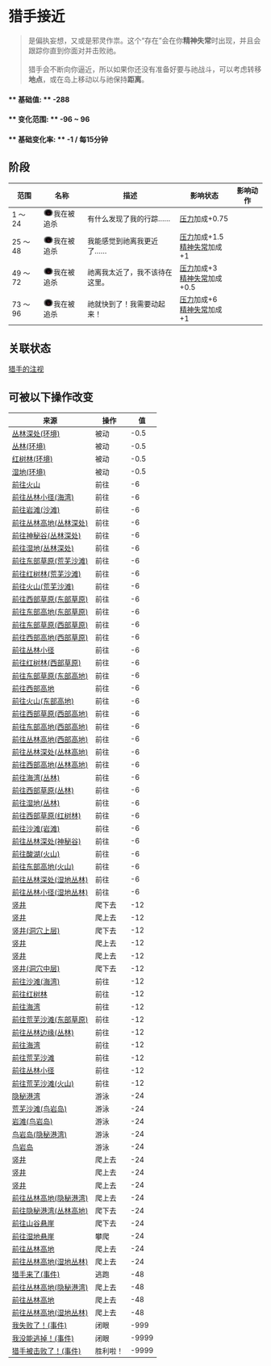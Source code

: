 # 猎手接近  
> 是偏执妄想，又或是邪灵作祟。这个“存在”会在你<b>精神失常</b>时出现，并且会跟踪你直到你面对并击败祂。<br><br>猎手会不断向你逼近，所以如果你还没有准备好要与祂战斗，可以考虑转移<b>地点</b>，或在岛上移动以与祂保持<b>距离</b>。  
  
#### ** 基础值: ** -288   
#### ** 变化范围: ** -96 ~ 96  
#### ** 基础变化率: ** -1 / 每15分钟  
## 阶段  
范围  |  名称  |  描述  |  影响状态  |  影响动作  
----  |  ----  |  ----  |  ----  |  ----  
1 ～ 24  |  <img decoding="async" src="Sprite/HunterProximity.png" href="a.md" style="max-width:20px;max-height:20px;">我在被追杀  |  有什么发现了我的行踪……  |  [压力](Stress.md)加成+0.75  |    
25 ～ 48  |  <img decoding="async" src="Sprite/HunterProximity.png" href="a.md" style="max-width:20px;max-height:20px;">我在被追杀  |  我能感觉到祂离我更近了……  |  [压力](Stress.md)加成+1.5<br>[精神失常](MindState.md)加成+1  |    
49 ～ 72  |  <img decoding="async" src="Sprite/HunterProximity.png" href="a.md" style="max-width:20px;max-height:20px;">我在被追杀  |  祂离我太近了，我不该待在这里。  |  [压力](Stress.md)加成+3<br>[精神失常](MindState.md)加成+0.5  |    
73 ～ 96  |  <img decoding="async" src="Sprite/HunterProximity.png" href="a.md" style="max-width:20px;max-height:20px;">我在被追杀  |  祂就快到了！我需要动起来！  |  [压力](Stress.md)加成+6<br>[精神失常](MindState.md)加成+1  |    
## 关联状态  
[猎手的注视](HunterInsight.md)  
## 可被以下操作改变  
来源  |  操作  |  值  
----  |  ----  |  ----  
[丛林深处(环境)](Env_DeepJungle.md)  |  被动  |  -0.5  
[丛林(环境)](Env_Jungle.md)  |  被动  |  -0.5  
[红树林(环境)](Env_Mangroves.md)  |  被动  |  -0.5  
[湿地(环境)](Env_Wetlands.md)  |  被动  |  -0.5  
[前往火山](Path_AcidLakeToVolcano.md)  |  前往  |  -6  
[前往丛林小径(海湾)](Path_BayToJungle.md)  |  前往  |  -6  
[前往岩滩(沙滩)](Path_BeachToRocks.md)  |  前往  |  -6  
[前往丛林高地(丛林深处)](Path_DeepJungleToJungleHighlands.md)  |  前往  |  -6  
[前往神秘谷(丛林深处)](Path_DeepJungleToValley.md)  |  前往  |  -6  
[前往湿地(丛林深处)](Path_DeepJungleToWetlands.md)  |  前往  |  -6  
[前往东部草原(荒芜沙滩)](Path_DesolateBeachToGrasslandsE.md)  |  前往  |  -6  
[前往红树林(荒芜沙滩)](Path_DesolateBeachToMangroves.md)  |  前往  |  -6  
[前往火山(荒芜沙滩)](Path_DesolateBeachToVolcano.md)  |  前往  |  -6  
[前往西部草原(东部草原)](Path_GrasslandsEToGrasslandsW.md)  |  前往  |  -6  
[前往东部高地(东部草原)](Path_GrasslandsEToHighlandsE.md)  |  前往  |  -6  
[前往东部草原(西部草原)](Path_GrasslandsWToGrasslandsE.md)  |  前往  |  -6  
[前往西部高地(西部草原)](Path_GrasslandsWToHighlandsW.md)  |  前往  |  -6  
[前往丛林小径](Path_GrasslandsWToJungle.md)  |  前往  |  -6  
[前往红树林(西部草原)](Path_GrasslandsWToMangroves.md)  |  前往  |  -6  
[前往东部草原(东部高地)](Path_HighlandsEToGrasslandsE.md)  |  前往  |  -6  
[前往西部高地](Path_HighlandsEToHighlandsW.md)  |  前往  |  -6  
[前往火山(东部高地)](Path_HighlandsEToVolcano.md)  |  前往  |  -6  
[前往西部草原(西部高地)](Path_HighlandsWToGrasslandsW.md)  |  前往  |  -6  
[前往东部高地(西部高地)](Path_HighlandsWToHighlandsE.md)  |  前往  |  -6  
[前往丛林高地(西部高地)](Path_HighlandsWToJungleHighlands.md)  |  前往  |  -6  
[前往丛林深处(丛林高地)](Path_JungleHighlandsToDeepJungle.md)  |  前往  |  -6  
[前往西部高地(丛林高地)](Path_JungleHighlandsToHighlandsW.md)  |  前往  |  -6  
[前往海湾(丛林)](Path_JungleToBay.md)  |  前往  |  -6  
[前往西部草原(丛林)](Path_JungleToGrasslandsW.md)  |  前往  |  -6  
[前往湿地(丛林)](Path_JungleToWetlands.md)  |  前往  |  -6  
[前往西部草原(红树林)](Path_MangrovesToGrasslandsW.md)  |  前往  |  -6  
[前往沙滩(岩滩)](Path_RocksToBeach.md)  |  前往  |  -6  
[前往丛林深处(神秘谷)](Path_ValleyToDeepJungle.md)  |  前往  |  -6  
[前往酸湖(火山)](Path_VolcanoToAcidLake.md)  |  前往  |  -6  
[前往东部高地(火山)](Path_VolcanoToHighlandsE.md)  |  前往  |  -6  
[前往丛林深处(湿地丛林)](Path_WetlandsToDeepJungle.md)  |  前往  |  -6  
[前往丛林小径(湿地丛林)](Path_WetlandsToJungle.md)  |  前往  |  -6  
[竖井](ShaftCrystalChamberToFloodedChamber.md)  |  爬下去  |  -12  
[竖井](ShaftFloodedChamberToCrystalChamber.md)  |  爬上去  |  -12  
[竖井(洞穴上层)](ShaftHighChamberToMidChamber.md)  |  爬下去  |  -12  
[竖井](ShaftLowChamberToMidChamber.md)  |  爬上去  |  -12  
[竖井](ShaftMidChamberToHighChamber.md)  |  爬上去  |  -12  
[竖井(洞穴中层)](ShaftMidChamberToLowChamber.md)  |  爬下去  |  -12  
[前往沙滩(海湾)](Path_BayToBeach.md)  |  前往  |  -12  
[前往红树林](Path_BayToMangroves.md)  |  前往  |  -12  
[前往海湾](Path_BeachToBay.md)  |  前往  |  -12  
[前往荒芜沙滩(东部草原)](Path_GrasslandsEToDesolateBeach.md)  |  前往  |  -12  
[前往丛林边缘(丛林)](Path_JungleToOutskirts.md)  |  前往  |  -12  
[前往海湾](Path_MangrovesToBay.md)  |  前往  |  -12  
[前往荒芜沙滩](Path_MangrovesToDesolateBeach.md)  |  前往  |  -12  
[前往丛林小径](Path_OutskirtsToJungle.md)  |  前往  |  -12  
[前往荒芜沙滩(火山)](Path_VolcanoToDesolateBeach.md)  |  前往  |  -12  
[隐秘港湾](Path_BirdRockToCove.md)  |  游泳  |  -24  
[荒芜沙滩(鸟岩岛)](Path_BirdRockToDesolateBeach.md)  |  游泳  |  -24  
[岩滩(鸟岩岛)](Path_BirdRockToRocks.md)  |  游泳  |  -24  
[鸟岩岛(隐秘港湾)](Path_CoveToBirdRock.md)  |  游泳  |  -24  
[鸟岩岛](Path_RocksToBirdRock.md)  |  游泳  |  -24  
[竖井](ShaftFloodedChamberToCrystalChamber.md)  |  爬上去  |  -24  
[竖井](ShaftLowChamberToMidChamber.md)  |  爬上去  |  -24  
[竖井](ShaftMidChamberToHighChamber.md)  |  爬上去  |  -24  
[前往丛林高地(隐秘港湾)](Path_CoveToJungleHighlands.md)  |  爬上去  |  -24  
[前往隐秘港湾(丛林高地)](Path_JungleHighlandsToCove.md)  |  爬下去  |  -24  
[前往山谷悬崖](Path_JungleHighlandsToValley.md)  |  爬下去  |  -24  
[前往湿地悬崖](Path_JungleHighlandsToWetlands.md)  |  攀爬  |  -24  
[前往丛林高地](Path_ValleyToJungleHighlands.md)  |  爬上去  |  -24  
[前往丛林高地(湿地丛林)](Path_WetlandsToJungleHighlands.md)  |  爬上去  |  -24  
[猎手来了(事件)](Event_HunterFight.md)  |  逃跑  |  -48  
[前往丛林高地(隐秘港湾)](Path_CoveToJungleHighlands.md)  |  爬上去  |  -48  
[前往丛林高地](Path_ValleyToJungleHighlands.md)  |  爬上去  |  -48  
[前往丛林高地(湿地丛林)](Path_WetlandsToJungleHighlands.md)  |  爬上去  |  -48  
[我失败了！(事件)](Event_HunterFightBadFailure.md)  |  闭眼  |  -999  
[我没能逃掉！(事件)](Event_HunterFightFailedRetreat.md)  |  闭眼  |  -9999  
[猎手被击败了！(事件)](Event_HunterFightSuccess.md)  |  胜利啦！  |  -9999  
